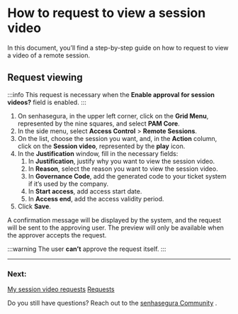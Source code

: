 # How to request to view a session video

In this document, you’ll find a step-by-step guide on how to request to view a video of a remote session.

## Request viewing
 :::info
This request is necessary when the **Enable approval for session videos?** field is enabled.
:::
1. On senhasegura, in the upper left corner, click on the **Grid Menu**, represented by the nine squares, and select **PAM Core**.
2. In the side menu, select **Access Control** > **Remote Sessions**.
3. On the list, choose the session you want, and, in the **Action** column, click on the **Session video**, represented by the **play** icon.
4. In the **Justification** window, fill in the necessary fields:
    1. In **Justification**, justify why you want to view the session video.
    2. In **Reason**, select the reason you want to view the session video.
    3. In **Governance Code**, add the generated code to your ticket system if it’s used by the company.
    4. In **Start access**, add access start date.
    5. In **Access end**, add the access validity period.
5. Click **Save**.

A confirmation message will be displayed by the system, and the request will be sent to the approving user. The preview will only be available when the approver accepts the request.

 :::warning
The user **can’t** approve the request itself.
:::

---
### Next:
[My session video requests](/v3-32/docs/pam-session-my-session-video-requests)
[Requests](/v3-32/docs/pam-session-requests-video)

Do you still have questions? Reach out to the [senhasegura Community](https://community.senhasegura.io/) .